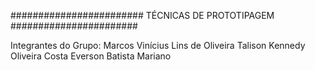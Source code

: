 ########################
TÉCNICAS DE PROTOTIPAGEM
#######################

Integrantes do Grupo:
Marcos Vinícius Lins de Oliveira
Talison Kennedy Oliveira Costa
Everson Batista Mariano
